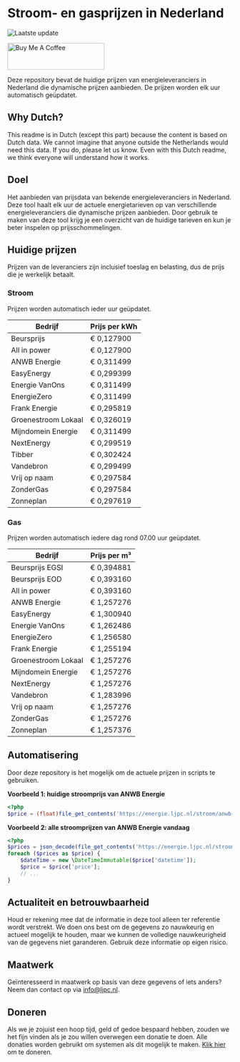 # Stroom- en gasprijzen in Nederland

![Laatste update](https://img.shields.io/badge/laatste%20update-2025--06--21%2019%3A00%20CET-brightgreen)

<a href="https://www.buymeacoffee.com/Lars-" target="_blank"><img src="https://cdn.buymeacoffee.com/buttons/v2/default-orange.png" alt="Buy Me A Coffee" height="60" style="height: 60px !important;width: 217px !important;" ></a>

Deze repository bevat de huidige prijzen van energieleveranciers in Nederland die dynamische prijzen aanbieden. De prijzen worden elk uur automatisch geüpdatet.

## Why Dutch?

This readme is in Dutch (except this part) because the content is based on Dutch data. We cannot imagine that anyone outside the Netherlands would need this data. If you do, please let us know. Even with this Dutch readme, we think
everyone will understand how it works.

## Doel

Het aanbieden van prijsdata van bekende energieleveranciers in Nederland. Deze tool haalt elk uur de actuele energietarieven op van verschillende energieleveranciers die dynamische prijzen aanbieden. Door gebruik te maken van deze tool
krijg je een overzicht van de huidige tarieven en kun je beter inspelen op prijsschommelingen.

## Huidige prijzen

Prijzen van de leveranciers zijn inclusief toeslag en belasting, dus de prijs die je werkelijk betaalt.

### Stroom

Prijzen worden automatisch ieder uur geüpdatet.

 Bedrijf | Prijs per kWh 
---------|---------------
Beursprijs | € 0,127900
All in power | € 0,127900
ANWB Energie | € 0,311499
EasyEnergy | € 0,299399
Energie VanOns | € 0,311499
EnergieZero | € 0,311499
Frank Energie | € 0,295819
Groenestroom Lokaal | € 0,326019
Mijndomein Energie | € 0,311499
NextEnergy | € 0,299519
Tibber | € 0,302424
Vandebron | € 0,299499
Vrij op naam | € 0,297584
ZonderGas | € 0,297584
Zonneplan | € 0,297619


### Gas

Prijzen worden automatisch iedere dag rond 07.00 uur geüpdatet.

 Bedrijf | Prijs per m³ 
---------|--------------
Beursprijs EGSI | € 0,394881
Beursprijs EOD | € 0,393160
All in power | € 0,393160
ANWB Energie | € 1,257276
EasyEnergy | € 1,300940
Energie VanOns | € 1,262486
EnergieZero | € 1,256580
Frank Energie | € 1,255194
Groenestroom Lokaal | € 1,257276
Mijndomein Energie | € 1,257276
NextEnergy | € 1,257276
Vandebron | € 1,283996
Vrij op naam | € 1,257276
ZonderGas | € 1,257276
Zonneplan | € 1,257376


## Automatisering

Door deze repository is het mogelijk om de actuele prijzen in scripts te gebruiken.

**Voorbeeld 1: huidige stroomprijs van ANWB Energie**

```php
<?php
$price = (float)file_get_contents('https://energie.ljpc.nl/stroom/anwb-energie-nu.txt');

```

**Voorbeeld 2: alle stroomprijzen van ANWB Energie vandaag**

```php
<?php
$prices = json_decode(file_get_contents('https://energie.ljpc.nl/stroom/all-in-power-vandaag.json'),true);
foreach ($prices as $price) {
    $dateTime = new \DateTimeImmutable($price['datetime']);
    $price = $price['price'];
    // ...
}
```

## Actualiteit en betrouwbaarheid

Houd er rekening mee dat de informatie in deze tool alleen ter referentie wordt verstrekt. We doen ons best om de gegevens zo nauwkeurig en actueel mogelijk te houden, maar we kunnen de volledige nauwkeurigheid van de gegevens niet
garanderen. Gebruik deze informatie op eigen risico.

## Maatwerk

Geïnteresseerd in maatwerk op basis van deze gegevens of iets anders? Neem dan contact op
via [info@ljpc.nl](mailto:info@ljpc.nl?subject=Energie%20prijzen).

## Doneren

Als we je zojuist een hoop tijd, geld of gedoe bespaard hebben, zouden we het fijn vinden als je zou willen overwegen een
donatie te doen. Alle donaties worden gebruikt om systemen als dit mogelijk te
maken. [Klik hier](https://www.buymeacoffee.com/Lars-) om te doneren.
